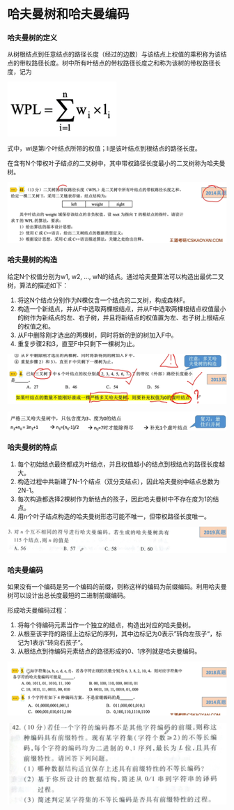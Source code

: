 # 哈夫曼树和哈夫曼编码

### 哈夫曼树的定义

从树根结点到任意结点的路径长度（经过的边数）与该结点上权值的乘积称为该结点的带权路径长度。树中所有叶结点的带权路径长度之和称为该树的带权路径长度，记为

![](1.png)

式中，wi是第i个叶结点所带的权值；li是该叶结点到根结点的路径长度。

在含有N个带权叶子结点的二叉树中，其中带权路径长度最小的二叉树称为哈夫曼树。

![](2.png)

### 哈夫曼树的构造

给定N个权值分别为w1, w2, ..., wN的结点。通过哈夫曼算法可以构造出最优二叉树，算法的描述如下：

1. 将这N个结点分别作为N棵仅含一个结点的二叉树，构成森林F。
2. 构造一个新结点，并从F中选取两棵根结点，并从F中选取两棵根结点权值最小的树作为新结点的左、右子树，并且将新结点的权值置为左、右子树上根结点的权值之和。
3. 从F中删除刚才选出的两棵树，同时将新的到的树加入F中。
4. 重复步骤2和3，直至F中只剩下一棵树为止。

![](3.png)

![](4.png)

### 哈夫曼树的特点

1. 每个初始结点最终都成为叶结点，并且权值越小的结点到根结点的路径长度越大。
2. 构造过程中共新建了N-1个结点（双分支结点），因此哈夫曼树中结点总数为2N-1。
3. 每次构造都选择2棵树作为新结点的孩子，因此哈夫曼树中不存在度为1的结点。
4. 用n个叶子结点构造的哈夫曼树形态可能不唯一，但带权路径长度唯一。

![](5.png)

### 哈夫曼编码

如果没有一个编码是另一个编码的前缀，则称这样的编码为前缀编码。利用哈夫曼树可以设计出总长度最短的二进制前缀编码。

形成哈夫曼编码过程：

1. 将每个待编码元素当作一个独立的结点，构造出对应的哈夫曼树。
2. 从根至该字符的路径上边标记的序列，其中边标记为0表示”转向左孩子“，标记为1表示”转向右孩子“。
3. 从根结点到待编码元素结点的路径形成的0、1序列就是哈夫曼编码。

![](6.png)

![](7.png)